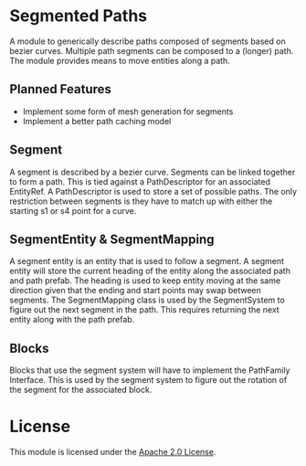 # Segmented Paths

A module to generically describe paths composed of segments based on bezier curves. Multiple path segments can be composed to a (longer) path. The module provides means to move entities along a path.

## Planned Features

- Implement some form of mesh generation for segments
- Implement a better path caching model

## Segment

A segment is described by a bezier curve. Segments can be linked together to form a path. This is tied against a PathDescriptor for an associated EntityRef. A PathDescriptor is used to store a set of possible paths. The only restriction between segments is they have to match up with either the starting s1 or s4 point for a curve.

## SegmentEntity & SegmentMapping

A segment entity is an entity that is used to follow a segment. A segment entity will store the current heading of the entity along the associated path and path prefab. The heading is used to keep entity moving at the same direction given that the ending and start points may swap between segments. The SegmentMapping class is used by the SegmentSystem to figure out the next segment in the path. This requires returning the next entity along with the path prefab.

## Blocks

Blocks that use the segment system will have to implement the PathFamily Interface. This is used by the segment system to figure out the rotation of the segment for the associated block.

# License
  
This module is licensed under the [Apache 2.0 License](https://www.apache.org/licenses/LICENSE-2.0.html).
